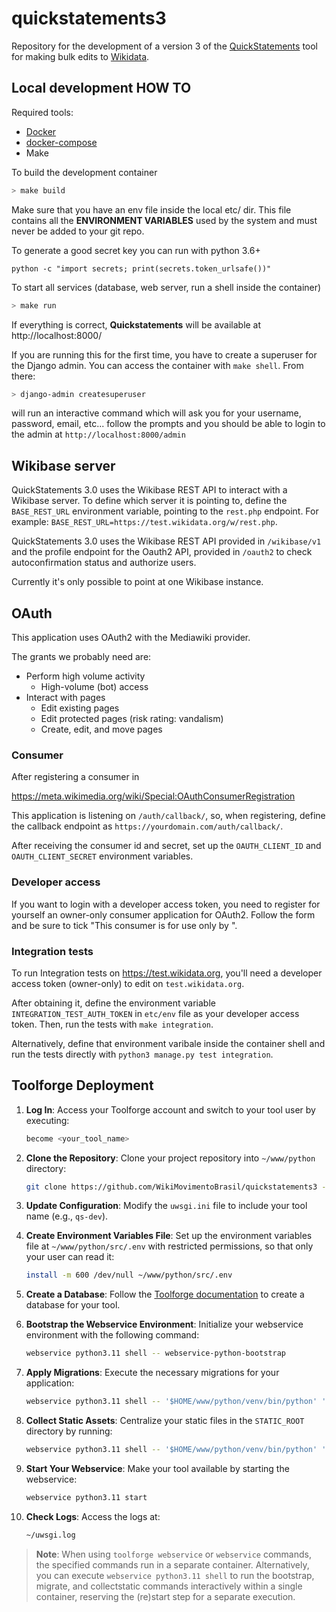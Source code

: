 # quickstatements3

Repository for the development of a version 3 of the [QuickStatements](https://www.wikidata.org/wiki/Help:QuickStatements) tool for making bulk edits to [Wikidata](https://www.wikidata.org).

## Local development HOW TO

Required tools:

* [Docker](https://docs.docker.com/engine/install/)
* [docker-compose](https://docs.docker.com/compose/install/)
* Make

To build the development container

```bash
> make build
```


Make sure that you have an env file inside the local etc/ dir.
This file contains all the **ENVIRONMENT VARIABLES** used by the system and must never be added to your git repo.

To generate a good secret key you can run with python 3.6+

```
python -c "import secrets; print(secrets.token_urlsafe())"
```

To start all services (database, web server, run a shell inside the container)

```bash
> make run
```


If everything is correct, **Quickstatements** will be available at http://localhost:8000/

If you are running this for the first time, you have to create a superuser for the Django admin. You can access the container with `make shell`. From there:

```bash
> django-admin createsuperuser
```

will run an interactive command which will ask you for your username, password, email, etc... follow the prompts and you should be able to login to the admin at `http://localhost:8000/admin`

## Wikibase server

QuickStatements 3.0 uses the Wikibase REST API to interact with a Wikibase server.
To define which server it is pointing to, define the `BASE_REST_URL` environment variable, pointing to the `rest.php` endpoint.
For example: `BASE_REST_URL=https://test.wikidata.org/w/rest.php`.

QuickStatements 3.0 uses the Wikibase REST API provided in `/wikibase/v1` and the profile endpoint for the Oauth2 API, provided in `/oauth2` to check autoconfirmation status and authorize users.

Currently it's only possible to point at one Wikibase instance.

## OAuth

This application uses OAuth2 with the Mediawiki provider.

The grants we probably need are:

* Perform high volume activity
  * High-volume (bot) access
* Interact with pages
  * Edit existing pages
  * Edit protected pages (risk rating: vandalism)
  * Create, edit, and move pages

### Consumer

After registering a consumer in

<https://meta.wikimedia.org/wiki/Special:OAuthConsumerRegistration>

This application is listening on `/auth/callback/`, so, when registering, define the callback endpoint as `https://yourdomain.com/auth/callback/`.

After receiving the consumer id and secret, set up the `OAUTH_CLIENT_ID` and `OAUTH_CLIENT_SECRET` environment variables.

### Developer access

If you want to login with a developer access token, you need to register for yourself an owner-only consumer application for OAuth2.
Follow the form and be sure to tick "This consumer is for use only by <YOUR USERNAME>".

### Integration tests

To run Integration tests on https://test.wikidata.org, you'll need a developer access token (owner-only) to edit on `test.wikidata.org`.

After obtaining it, define the environment variable `INTEGRATION_TEST_AUTH_TOKEN` in `etc/env` file as your developer access token.
Then, run the tests with `make integration`.

Alternatively, define that environment varibale inside the container shell and run the tests directly with `python3 manage.py test integration`.

## Toolforge Deployment

1. **Log In**: Access your Toolforge account and switch to your tool user by executing:
   ```bash
   become <your_tool_name>
   ```

2. **Clone the Repository**: Clone your project repository into `~/www/python` directory:
   ```bash
   git clone https://github.com/WikiMovimentoBrasil/quickstatements3 -C ~/www/python/
   ```

3. **Update Configuration**: Modify the `uwsgi.ini` file to include your tool name (e.g., `qs-dev`).

4. **Create Environment Variables File**: Set up the environment variables file at `~/www/python/src/.env` with restricted permissions, so that only your user can read it:
   ```bash
   install -m 600 /dev/null ~/www/python/src/.env
   ```

5. **Create a Database**: Follow the [Toolforge documentation](https://wikitech.wikimedia.org/wiki/Help:Toolforge/ToolsDB#Steps_to_create_a_user_database) to create a database for your tool.

6. **Bootstrap the Webservice Environment**: Initialize your webservice environment with the following command:
   ```bash
   webservice python3.11 shell -- webservice-python-bootstrap
   ```

7. **Apply Migrations**: Execute the necessary migrations for your application:
   ```bash
   webservice python3.11 shell -- '$HOME/www/python/venv/bin/python' '$HOME/www/python/src/manage.py' migrate
   ```

8. **Collect Static Assets**: Centralize your static files in the `STATIC_ROOT` directory by running:
   ```bash
   webservice python3.11 shell -- '$HOME/www/python/venv/bin/python' '$HOME/www/python/src/manage.py' collectstatic --noinput
   ```

9. **Start Your Webservice**: Make your tool available by starting the webservice:
   ```bash
   webservice python3.11 start
   ```

10. **Check Logs**: Access the logs at:
    ```bash
    ~/uwsgi.log
    ```

> **Note**: When using `toolforge webservice` or `webservice` commands, the specified commands run in a separate container. Alternatively, you can execute `webservice python3.11 shell` to run the bootstrap, migrate, and collectstatic commands interactively within a single container, reserving the (re)start step for a separate execution.
